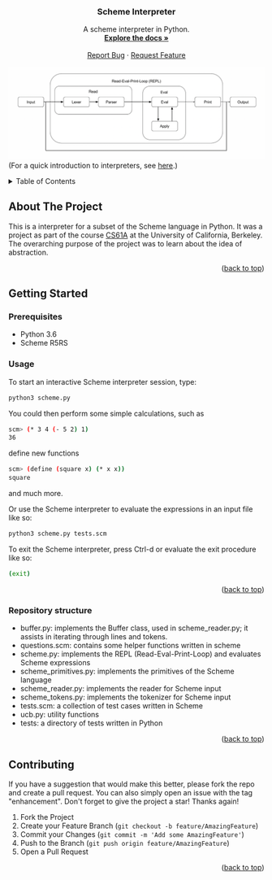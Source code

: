 <!-- Improved compatibility of back to top link: See: https://github.com/othneildrew/Best-README-Template/pull/73 -->
<a name="readme-top"></a>


<!-- PROJECT SHIELDS -->
<!--
*** I'm using markdown "reference style" links for readability.
*** Reference links are enclosed in brackets [ ] instead of parentheses ( ).
*** See the bottom of this document for the declaration of the reference variables
*** for contributors-url, forks-url, etc. This is an optional, concise syntax you may use.
*** https://www.markdownguide.org/basic-syntax/#reference-style-links

[![Contributors][contributors-shield]][contributors-url]
[![Forks][forks-shield]][forks-url]
[![Stargazers][stars-shield]][stars-url]
[![Issues][issues-shield]][issues-url]
[![MIT License][license-shield]][license-url]
[![LinkedIn][linkedin-shield]][linkedin-url]
-->


<!-- PROJECT LOGO -->
<br />
<div align="center">

<h3 align="center">Scheme Interpreter</h3>

  <p align="center">
    A scheme interpreter in Python.
    <br />
    <a href="https://github.com/simondoebele/scheme-interpreter"><strong>Explore the docs »</strong></a>
    <br />
    <br />
    <a href="https://github.com/simondoebele/scheme-interpreterissues">Report Bug</a>
    ·
    <a href="https://github.com/simondoebele/scheme-interpreterissues">Request Feature</a>
  </p>
</div>

![REPL](./images/REPL.png)
(For a quick introduction to interpreters, see [here](http://alex.stennet.com/interpreters.html).)


<!-- TABLE OF CONTENTS -->
<details>
  <summary>Table of Contents</summary>
  <ol>
    <li>
      <a href="#about-the-project">About The Project</a>
    </li>
    <li>
      <a href="#getting-started">Getting Started</a>
      <ul>
        <li><a href="#prerequisites">Prerequisites</a></li>
        <li><a href="#usage">Usage</a></li>
        <li><a href="#structure">Repository Structure</a></li>
      </ul>
    </li>
    <li><a href="#contributing">Contributing</a></li>
    <!-- <li><a href="#acknowledgments">Acknowledgments</a></li> -->
  </ol>
</details>



<!-- ABOUT THE PROJECT -->
## About The Project

This is a interpreter for a subset of the Scheme language in Python. It was a project as part of the course [CS61A](https://inst.eecs.berkeley.edu/~cs61a/fa17/proj/scheme/#details-of-scheme) at the University of California, Berkeley. The overarching purpose of the project was to learn about the idea of abstraction.


<p align="right">(<a href="#readme-top">back to top</a>)</p>




<!-- GETTING STARTED -->
## Getting Started

### Prerequisites

* Python 3.6
* Scheme R5RS


<!-- USAGE EXAMPLES -->
### Usage

To start an interactive Scheme interpreter session, type:
   ```sh
   python3 scheme.py
   ```

You could then perform some simple calculations, such as
   ```sh
   scm> (* 3 4 (- 5 2) 1)
   36
   ```
define new functions
   ```sh
   scm> (define (square x) (* x x))
   square
   ```
and much more.

Or use the Scheme interpreter to evaluate the expressions in an input file like so:
   ```sh
   python3 scheme.py tests.scm
   ```

To exit the Scheme interpreter, press Ctrl-d or evaluate the exit procedure like so:
   ```sh
   (exit)
   ```


<p align="right">(<a href="#readme-top">back to top</a>)</p>



<!-- Repository Structure -->
### Repository structure

- buffer.py: implements the Buffer class, used in scheme_reader.py; it assists in iterating through lines and tokens.
- questions.scm: contains some helper functions written in scheme
- scheme.py: implements the REPL (Read-Eval-Print-Loop) and evaluates Scheme expressions
- scheme_primitives.py: implements the primitives of the Scheme language
- scheme_reader.py: implements the reader for Scheme input
- scheme_tokens.py: implements the tokenizer for Scheme input
- tests.scm: a collection of test cases written in Scheme
- ucb.py: utility functions
- tests: a directory of tests written in Python


<p align="right">(<a href="#readme-top">back to top</a>)</p>



<!-- CONTRIBUTING -->
## Contributing

If you have a suggestion that would make this better, please fork the repo and create a pull request. You can also simply open an issue with the tag "enhancement".
Don't forget to give the project a star! Thanks again!

1. Fork the Project
2. Create your Feature Branch (`git checkout -b feature/AmazingFeature`)
3. Commit your Changes (`git commit -m 'Add some AmazingFeature'`)
4. Push to the Branch (`git push origin feature/AmazingFeature`)
5. Open a Pull Request

<p align="right">(<a href="#readme-top">back to top</a>)</p>





<!-- ACKNOWLEDGMENTS 
## Acknowledgments

* []() https://github.com/othneildrew/Best-README-Template/
* []()
* []()


<p align="right">(<a href="#readme-top">back to top</a>)</p>
-->


<!-- MARKDOWN LINKS & IMAGES -->
<!-- https://www.markdownguide.org/basic-syntax/#reference-style-links -->
[contributors-shield]: https://img.shields.io/github/contributors/github_username/repo_name.svg?style=for-the-badge
[contributors-url]: https://github.com/github_username/repo_name/graphs/contributors
[forks-shield]: https://img.shields.io/github/forks/github_username/repo_name.svg?style=for-the-badge
[forks-url]: https://github.com/github_username/repo_name/network/members
[stars-shield]: https://img.shields.io/github/stars/github_username/repo_name.svg?style=for-the-badge
[stars-url]: https://github.com/github_username/repo_name/stargazers
[issues-shield]: https://img.shields.io/github/issues/github_username/repo_name.svg?style=for-the-badge
[issues-url]: https://github.com/github_username/repo_name/issues
[license-shield]: https://img.shields.io/github/license/github_username/repo_name.svg?style=for-the-badge
[license-url]: https://github.com/github_username/repo_name/blob/master/LICENSE.txt
[linkedin-shield]: https://img.shields.io/badge/-LinkedIn-black.svg?style=for-the-badge&logo=linkedin&colorB=555
[linkedin-url]: https://linkedin.com/in/linkedin_username
[product-screenshot]: images/screenshot.png
[Next.js]: https://img.shields.io/badge/next.js-000000?style=for-the-badge&logo=nextdotjs&logoColor=white
[Next-url]: https://nextjs.org/
[React.js]: https://img.shields.io/badge/React-20232A?style=for-the-badge&logo=react&logoColor=61DAFB
[React-url]: https://reactjs.org/
[Vue.js]: https://img.shields.io/badge/Vue.js-35495E?style=for-the-badge&logo=vuedotjs&logoColor=4FC08D
[Vue-url]: https://vuejs.org/
[Angular.io]: https://img.shields.io/badge/Angular-DD0031?style=for-the-badge&logo=angular&logoColor=white
[Angular-url]: https://angular.io/
[Svelte.dev]: https://img.shields.io/badge/Svelte-4A4A55?style=for-the-badge&logo=svelte&logoColor=FF3E00
[Svelte-url]: https://svelte.dev/
[Laravel.com]: https://img.shields.io/badge/Laravel-FF2D20?style=for-the-badge&logo=laravel&logoColor=white
[Laravel-url]: https://laravel.com
[Bootstrap.com]: https://img.shields.io/badge/Bootstrap-563D7C?style=for-the-badge&logo=bootstrap&logoColor=white
[Bootstrap-url]: https://getbootstrap.com
[JQuery.com]: https://img.shields.io/badge/jQuery-0769AD?style=for-the-badge&logo=jquery&logoColor=white
[JQuery-url]: https://jquery.com 
